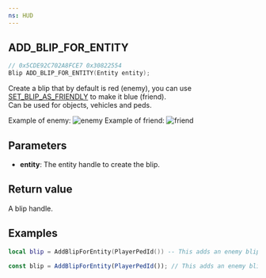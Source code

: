 ```yaml
---
ns: HUD
---
```

## ADD_BLIP_FOR_ENTITY

```c
// 0x5CDE92C702A8FCE7 0x30822554
Blip ADD_BLIP_FOR_ENTITY(Entity entity);
```

Create a blip that by default is red (enemy), you can use [SET_BLIP_AS_FRIENDLY](#_0xC6F43D0E) to make it blue (friend).  
Can be used for objects, vehicles and peds.

Example of enemy:
![enemy](https://docs.fivem.net/natives/0x5CDE92C702A8FCE7_1.png)
Example of friend:
![friend](https://docs.fivem.net/natives/0x5CDE92C702A8FCE7_2.png)

## Parameters
* **entity**: The entity handle to create the blip.

## Return value
A blip handle.

## Examples
```lua
local blip = AddBlipForEntity(PlayerPedId()) -- This adds an enemy blip to yourself
```

```js  
const blip = AddBlipForEntity(PlayerPedId()); // This adds an enemy blip to yourself
```

